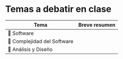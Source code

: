 # Temas a debatir en clase

Tema|Breve resumen
-|-
:black_square_button: Software|
:black_square_button: Complejidad del Software|
:black_square_button: Análisis y Diseño|